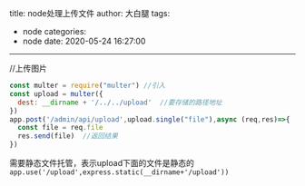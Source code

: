 title: node处理上传文件
author: 大白腿
tags:
  - node
categories:
  - node
date: 2020-05-24 16:27:00
---
 //上传图片
  ```js
  const multer = require("multer") //引入
  const upload = multer({
    dest: __dirname + '/../../upload'  //要存储的路径地址
  })
  app.post('/admin/api/upload',upload.single("file"),async (req,res)=>{
    const file = req.file
    res.send(file)  //返回结果
  })
```
需要静态文件托管，表示upload下面的文件是静态的
  ``app.use('/upload',express.static(__dirname+'/upload'))``